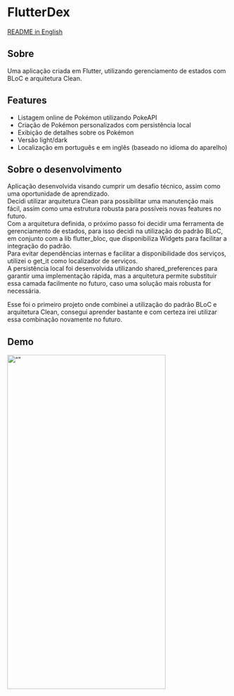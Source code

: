 # FlutterDex
[README in English](https://github.com/mquerique/flutterdex/blob/master/README.en.md)

## Sobre
Uma aplicação criada em Flutter, utilizando gerenciamento de estados com BLoC e arquitetura Clean.

## Features
- Listagem online de Pokémon utilizando PokeAPI
- Criação de Pokémon personalizados com persistência local
- Exibição de detalhes sobre os Pokémon
- Versão light/dark
- Localização em português e em inglês (baseado no idioma do aparelho)

## Sobre o desenvolvimento
Aplicação desenvolvida visando cumprir um desafio técnico, assim como uma oportunidade de aprendizado.</br>
Decidi utilizar arquitetura Clean para possibilitar uma manutenção mais fácil, assim como uma estrutura robusta para possíveis novas features no futuro.</br>
Com a arquitetura definida, o próximo passo foi decidir uma ferramenta de gerenciamento de estados, para isso decidi na utilização do padrão BLoC, em conjunto com a lib flutter_bloc, que disponibiliza Widgets para facilitar a integração do padrão.</br>
Para evitar dependências internas e facilitar a disponibilidade dos serviços, utilizei o get_it como localizador de serviços.</br>
A persistência local foi desenvolvida utilizando shared_preferences para garantir uma implementação rápida, mas a arquitetura permite substituir essa camada facilmente no futuro, caso uma solução mais robusta for necessária.</br>

Esse foi o primeiro projeto onde combinei a utilização do padrão BLoC e arquitetura Clean, consegui aprender bastante e com certeza irei utilizar essa combinação novamente no futuro.

## Demo
<img src="https://github.com/mquerique/flutterdex/blob/master/assets/git_assets/app_sample.gif" alt= “” width="360" height="760">
